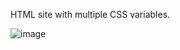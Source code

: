 HTML site with multiple CSS variables.




![image](https://github.com/user-attachments/assets/b0d3a691-b94c-43d3-8f56-dc102a40e030)
